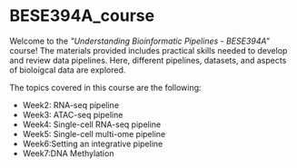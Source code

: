 # BESE394A_course

Welcome to the *"Understanding Bioinformatic Pipelines - BESE394A"* course! The materials provided includes practical skills needed to develop and review data pipelines. Here, different pipelines, datasets, and aspects of bioloigcal data are explored. 

The topics covered in this course are the following: 

* Week2: RNA-seq pipeline
* Week3: ATAC-seq pipeline
* Week4: Single-cell RNA-seq pipeline
* Week5: Single-cell multi-ome pipeline
* Week6:Setting an integrative pipeline 
* Week7:DNA Methylation



